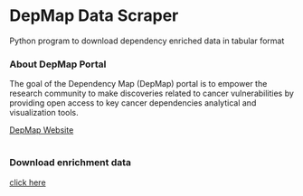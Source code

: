 # DepMap Data Scraper

Python program to download dependency enriched data in tabular format 

### About DepMap Portal

The goal of the Dependency Map (DepMap) portal is to empower the research community to make discoveries related to cancer vulnerabilities by providing open access to key cancer dependencies analytical and visualization tools.

[DepMap Website](https://depmap.org/portal/)


#

### Download enrichment data
[click here](./output)